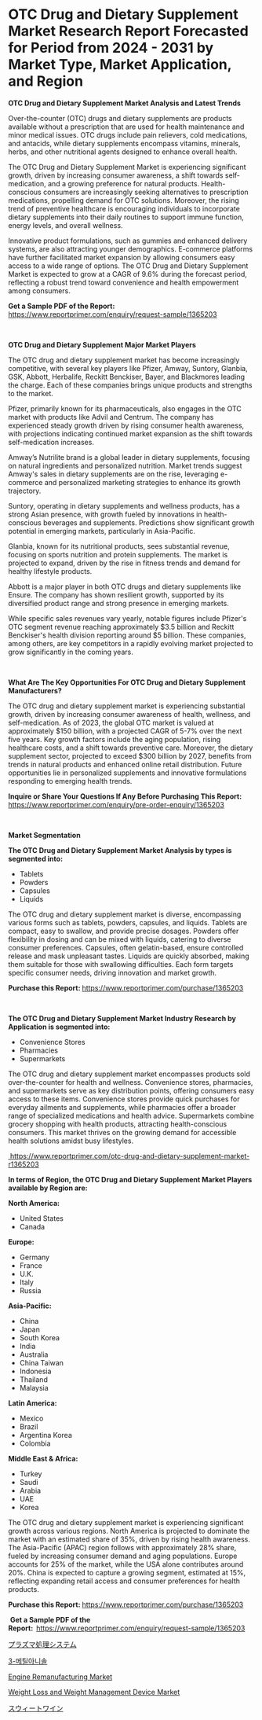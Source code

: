 <p><h1>OTC Drug and Dietary Supplement Market Research Report Forecasted for Period from 2024 -  2031 by Market Type, Market Application, and Region</h1></p><p><strong>OTC Drug and Dietary Supplement Market Analysis and Latest Trends</strong></p>
<p><p>Over-the-counter (OTC) drugs and dietary supplements are products available without a prescription that are used for health maintenance and minor medical issues. OTC drugs include pain relievers, cold medications, and antacids, while dietary supplements encompass vitamins, minerals, herbs, and other nutritional agents designed to enhance overall health.</p><p>The OTC Drug and Dietary Supplement Market is experiencing significant growth, driven by increasing consumer awareness, a shift towards self-medication, and a growing preference for natural products. Health-conscious consumers are increasingly seeking alternatives to prescription medications, propelling demand for OTC solutions. Moreover, the rising trend of preventive healthcare is encouraging individuals to incorporate dietary supplements into their daily routines to support immune function, energy levels, and overall wellness.</p><p>Innovative product formulations, such as gummies and enhanced delivery systems, are also attracting younger demographics. E-commerce platforms have further facilitated market expansion by allowing consumers easy access to a wide range of options. The OTC Drug and Dietary Supplement Market is expected to grow at a CAGR of 9.6% during the forecast period, reflecting a robust trend toward convenience and health empowerment among consumers.</p></p>
<p><strong>Get a Sample PDF of the Report:&nbsp;</strong> <a href="https://www.reportprimer.com/enquiry/request-sample/1365203">https://www.reportprimer.com/enquiry/request-sample/1365203</a></p>
<p>&nbsp;</p>
<p><strong>OTC Drug and Dietary Supplement Major Market Players</strong></p>
<p><p>The OTC drug and dietary supplement market has become increasingly competitive, with several key players like Pfizer, Amway, Suntory, Glanbia, GSK, Abbott, Herbalife, Reckitt Benckiser, Bayer, and Blackmores leading the charge. Each of these companies brings unique products and strengths to the market.</p><p>Pfizer, primarily known for its pharmaceuticals, also engages in the OTC market with products like Advil and Centrum. The company has experienced steady growth driven by rising consumer health awareness, with projections indicating continued market expansion as the shift towards self-medication increases.</p><p>Amway’s Nutrilite brand is a global leader in dietary supplements, focusing on natural ingredients and personalized nutrition. Market trends suggest Amway's sales in dietary supplements are on the rise, leveraging e-commerce and personalized marketing strategies to enhance its growth trajectory.</p><p>Suntory, operating in dietary supplements and wellness products, has a strong Asian presence, with growth fueled by innovations in health-conscious beverages and supplements. Predictions show significant growth potential in emerging markets, particularly in Asia-Pacific.</p><p>Glanbia, known for its nutritional products, sees substantial revenue, focusing on sports nutrition and protein supplements. The market is projected to expand, driven by the rise in fitness trends and demand for healthy lifestyle products.</p><p>Abbott is a major player in both OTC drugs and dietary supplements like Ensure. The company has shown resilient growth, supported by its diversified product range and strong presence in emerging markets.</p><p>While specific sales revenues vary yearly, notable figures include Pfizer's OTC segment revenue reaching approximately $3.5 billion and Reckitt Benckiser's health division reporting around $5 billion. These companies, among others, are key competitors in a rapidly evolving market projected to grow significantly in the coming years.</p></p>
<p>&nbsp;</p>
<p><strong>What Are The Key Opportunities For OTC Drug and Dietary Supplement Manufacturers?</strong></p>
<p><p>The OTC drug and dietary supplement market is experiencing substantial growth, driven by increasing consumer awareness of health, wellness, and self-medication. As of 2023, the global OTC market is valued at approximately $150 billion, with a projected CAGR of 5-7% over the next five years. Key growth factors include the aging population, rising healthcare costs, and a shift towards preventive care. Moreover, the dietary supplement sector, projected to exceed $300 billion by 2027, benefits from trends in natural products and enhanced online retail distribution. Future opportunities lie in personalized supplements and innovative formulations responding to emerging health trends.</p></p>
<p><strong>Inquire or Share Your Questions If Any Before Purchasing This Report:</strong> <a href="https://www.reportprimer.com/enquiry/pre-order-enquiry/1365203">https://www.reportprimer.com/enquiry/pre-order-enquiry/1365203</a></p>
<p>&nbsp;</p>
<p><strong>Market Segmentation</strong></p>
<p><strong>The OTC Drug and Dietary Supplement Market Analysis by types is segmented into:</strong></p>
<p><ul><li>Tablets</li><li>Powders</li><li>Capsules</li><li>Liquids</li></ul></p>
<p><p>The OTC drug and dietary supplement market is diverse, encompassing various forms such as tablets, powders, capsules, and liquids. Tablets are compact, easy to swallow, and provide precise dosages. Powders offer flexibility in dosing and can be mixed with liquids, catering to diverse consumer preferences. Capsules, often gelatin-based, ensure controlled release and mask unpleasant tastes. Liquids are quickly absorbed, making them suitable for those with swallowing difficulties. Each form targets specific consumer needs, driving innovation and market growth.</p></p>
<p><strong>Purchase this Report:&nbsp;</strong><a href="https://www.reportprimer.com/purchase/1365203">https://www.reportprimer.com/purchase/1365203</a></p>
<p>&nbsp;</p>
<p><strong>The OTC Drug and Dietary Supplement Market Industry Research by Application is segmented into:</strong></p>
<p><ul><li>Convenience Stores</li><li>Pharmacies</li><li>Supermarkets</li></ul></p>
<p><p>The OTC drug and dietary supplement market encompasses products sold over-the-counter for health and wellness. Convenience stores, pharmacies, and supermarkets serve as key distribution points, offering consumers easy access to these items. Convenience stores provide quick purchases for everyday ailments and supplements, while pharmacies offer a broader range of specialized medications and health advice. Supermarkets combine grocery shopping with health products, attracting health-conscious consumers. This market thrives on the growing demand for accessible health solutions amidst busy lifestyles.</p></p>
<p><a href="https://www.reportprimer.com/otc-drug-and-dietary-supplement-market-r1365203">&nbsp;https://www.reportprimer.com/otc-drug-and-dietary-supplement-market-r1365203</a></p>
<p><strong>In terms of Region, the OTC Drug and Dietary Supplement Market Players available by Region are:</strong></p>
<p>
    <p> <strong> North America: </strong>
        <ul>
            <li>United States</li>
            <li>Canada</li>
        </ul>
        </p> 
    <p> <strong> Europe: </strong>
        <ul>
            <li>Germany</li>
            <li>France</li>
            <li>U.K.</li>
            <li>Italy</li>
            <li>Russia</li>
        </ul>
        </p> 
    <p> <strong> Asia-Pacific: </strong>
        <ul>
            <li>China</li>
            <li>Japan</li>
            <li>South Korea</li>
            <li>India</li>
            <li>Australia</li>
            <li>China Taiwan</li>
            <li>Indonesia</li>
            <li>Thailand</li>
            <li>Malaysia</li>
        </ul>
        </p> 
    <p> <strong> Latin America: </strong>
        <ul>
            <li>Mexico</li>
            <li>Brazil</li>
            <li>Argentina Korea</li>
            <li>Colombia</li>
        </ul>
        </p> 
    <p> <strong> Middle East & Africa: </strong>
        <ul>
            <li>Turkey</li>
            <li>Saudi</li>
            <li>Arabia</li>
            <li>UAE</li>
            <li>Korea</li>
        </ul>
    </p>
    </p>
<p><p>The OTC drug and dietary supplement market is experiencing significant growth across various regions. North America is projected to dominate the market with an estimated share of 35%, driven by rising health awareness. The Asia-Pacific (APAC) region follows with approximately 28% share, fueled by increasing consumer demand and aging populations. Europe accounts for 25% of the market, while the USA alone contributes around 20%. China is expected to capture a growing segment, estimated at 15%, reflecting expanding retail access and consumer preferences for health products.</p></p>
<p><strong>Purchase this Report: </strong><a href="https://www.reportprimer.com/purchase/1365203">https://www.reportprimer.com/purchase/1365203</a></p>
<p>&nbsp;<strong>Get a Sample PDF of the Report:&nbsp;&nbsp;</strong><a href="https://www.reportprimer.com/enquiry/request-sample/1365203">https://www.reportprimer.com/enquiry/request-sample/1365203</a></p>
<p><strong></strong></p>
<p><p><a href="https://medium.com/@fcgdf6fd5/%E3%82%B0%E3%83%AD%E3%83%BC%E3%83%90%E3%83%AB%E3%83%97%E3%83%A9%E3%82%BA%E3%83%9E%E5%87%A6%E7%90%86%E3%82%B7%E3%82%B9%E3%83%86%E3%83%A0%E5%B8%82%E5%A0%B4%E3%81%AE%E8%A6%8F%E6%A8%A1%E3%81%AF-%E6%A5%AD%E7%95%8C%E3%81%AE%E4%BA%88%E6%B8%AC%E3%81%AB%E3%82%88%E3%82%8C%E3%81%B02024%E5%B9%B4%E3%81%8B%E3%82%892031%E5%B9%B4%E3%81%BE%E3%81%A7%E3%81%AE%E9%96%93%E3%81%AB%E5%B9%B4%E5%B9%B3%E5%9D%87%E6%88%90%E9%95%B7%E7%8E%87-cagr-%E3%81%8C7-9-%E3%81%AB%E3%81%AA%E3%82%8B%E3%81%A8%E4%BA%88%E6%83%B3%E3%81%95%E3%82%8C%E3%81%A6%E3%81%84%E3%81%BE%E3%81%99-d869f4e971fa">プラズマ処理システム</a></p><p><a href="https://medium.com/@saturn.6/%EA%B8%80%EB%A1%9C%EB%B2%8C-3-%EB%A9%94%ED%8B%B8%EC%95%84%EB%8B%88%EC%86%94-%EC%8B%9C%EC%9E%A5-%EB%B6%84%EC%84%9D-%EC%A3%BC%EC%9A%94-%EC%8B%9C%EC%9E%A5-%EB%8F%99%ED%96%A5-%EB%B0%8F-%EB%AF%B8%EB%9E%98-%EC%A0%84%EB%A7%9D-2024-2031-ac2bca70dc06">3-메틸아니솔</a></p><p><a href="https://www.linkedin.com/pulse/mapping-engine-remanufacturing-market-trends-challenges-breakthroughs-bdt1f?trackingId=AJiDRFX8Qmy38Zi8uHigNQ%3D%3D">Engine Remanufacturing Market</a></p><p><a href="https://github.com/alesiasc0na/Market-Research-Report-List-1/blob/main/weight-loss-and-weight-management-device-market.md">Weight Loss and Weight Management Device Market</a></p><p><a href="https://medium.com/@fcgdf6fd5/%E3%82%B9%E3%82%A4%E3%83%BC%E3%83%88%E3%83%AF%E3%82%A4%E3%83%B3%E5%B8%82%E5%A0%B4-%E5%B8%82%E5%A0%B4%E3%82%BB%E3%82%B0%E3%83%A1%E3%83%B3%E3%83%86%E3%83%BC%E3%82%B7%E3%83%A7%E3%83%B3-%E5%9C%B0%E7%90%86%E7%9A%84%E5%9C%B0%E5%9F%9F-%E3%81%8A%E3%82%88%E3%81%B32031%E5%B9%B4%E3%81%BE%E3%81%A7%E3%81%AE%E5%B8%82%E5%A0%B4%E4%BA%88%E6%B8%AC-406badd4093d">スウィートワイン</a></p></p>